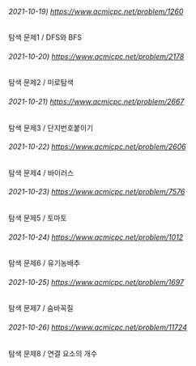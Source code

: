 ###### 2021-10-19) https://www.acmicpc.net/problem/1260
탐색 문제1 / DFS와 BFS

###### 2021-10-20) https://www.acmicpc.net/problem/2178
탐색 문제2 / 미로탐색

###### 2021-10-21) https://www.acmicpc.net/problem/2667
탐색 문제3 / 단지번호붙이기

###### 2021-10-22) https://www.acmicpc.net/problem/2606
탐색 문제4 / 바이러스

###### 2021-10-23) https://www.acmicpc.net/problem/7576
탐색 문제5  / 토마토

###### 2021-10-24) https://www.acmicpc.net/problem/1012
탐색 문제6  / 유기농배추

###### 2021-10-25) https://www.acmicpc.net/problem/1697
탐색 문제7  / 숨바꼭질

###### 2021-10-26) https://www.acmicpc.net/problem/11724
탐색 문제8  / 연결 요소의 개수

###### 2021-10-27) https://www.acmicpc.net/problem/14502
탐색 문제9  / 연구소

###### 2021-10-28) https://www.acmicpc.net/problem/4963
탐색 문제10  / 섬의 개수

###### 2021-10-29) https://www.acmicpc.net/problem/2468
탐색 문제11  / 안전 영역

###### 2021-10-30) https://www.acmicpc.net/problem/1987
탐색 문제12  / 알파벳

###### 2021-10-31) https://www.acmicpc.net/problem/10026
탐색 문제13  / 적록색약

###### 2021-11-01) https://www.acmicpc.net/problem/7569
탐색 문제14  / 토마토2

###### 2021-11-02) https://www.acmicpc.net/problem/7562
탐색 문제15  / 나이트의 이동

###### 2021-11-03) https://www.acmicpc.net/problem/2206
탐색 문제16  / 벽 부수고 이동하기

###### 2021-11-04) https://www.acmicpc.net/problem/2583
탐색 문제17  / 영역 구하기

###### 2021-11-05) https://www.acmicpc.net/problem/11725
탐색 문제18  / 트리의 부모찾기

###### 2021-11-06) https://www.acmicpc.net/problem/16236
탐색 문제19  / 아기상어

###### 2021-11-07) https://www.acmicpc.net/problem/2644
탐색 문제20  / 촌수계산

###### 2021-11-08) https://www.acmicpc.net/problem/666
탐색 문제21  / 구슬탈출2

###### 2021-11-09) https://www.acmicpc.net/problem/1707
탐색 문제22  / 이분 그래프

###### 2021-11-10) https://www.acmicpc.net/problem/1389
탐색 문제23  / 케빈베이컨의 6단계 법칙

###### 2021-11-11) https://www.acmicpc.net/problem/16234
탐색 문제24  / 인구이동

###### 2021-11-12) https://www.acmicpc.net/problem/3055
탐색 문제25  / 탈출

###### 2021-11-13) https://www.acmicpc.net/problem/2573
탐색 문제26  / 빙산

###### 2021-11-14) https://www.acmicpc.net/problem/9019
탐색 문제27  / DSLR

###### 2021-11-15) https://www.acmicpc.net/problem/1967
탐색 문제28  / 트리의 지름

###### 2021-11-16) https://www.acmicpc.net/problem/1967
탐색 문제29  / 보물섬

###### 2021-11-17) https://www.acmicpc.net/problem/13549
탐색 문제30  / 숨바꼭질3

###### 2021-11-18) https://www.acmicpc.net/problem/5014
탐색 문제31  / 스타트링크

###### 2021-11-19) https://www.acmicpc.net/problem/1167
탐색 문제32  / 트리의 지름2

###### 2021-11-19) https://www.acmicpc.net/problem/9466
탐색 문제33  / 팀 프로젝트

###### 2021-11-20) https://www.acmicpc.net/problem/2146
탐색 문제34  / 다리만들기